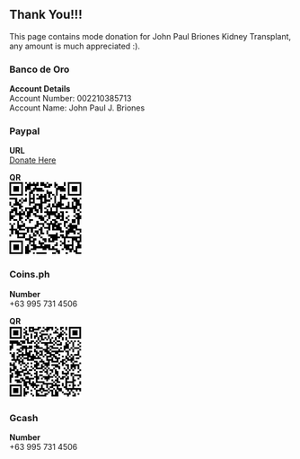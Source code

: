 ## Thank You!!!

This page contains mode donation for John Paul Briones Kidney Transplant, any amount is much appreciated :).

### Banco de Oro

**Account Details** <br />
Account Number: 002210385713 <br />
Account Name: John Paul J. Briones <br />


### Paypal
**URL** <br />
[Donate Here](https://www.paypal.com/cgi-bin/webscr?cmd=_s-xclick&hosted_button_id=ADX6YK8L4FPPU&source=url)

**QR** <br />
![QR Paypal](https://raw.githubusercontent.com/Jeypzzz/transplant-funds/master/images/paypal.png)

### Coins.ph

**Number** <br />
+63 995 731 4506

**QR** <br />
![QR Coins.ph](https://raw.githubusercontent.com/Jeypzzz/transplant-funds/master/images/coins.png)


### Gcash

**Number** <br />
+63 995 731 4506


